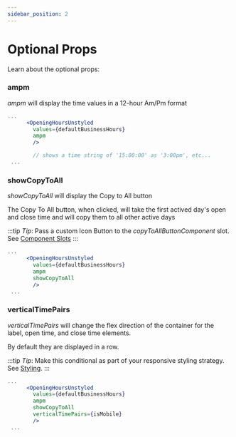 ```yaml
---
sidebar_position: 2
---
```


# Optional Props

Learn about the optional props:

### ampm

_ampm_ will display the time values in a 12-hour Am/Pm format

```jsx title="src/form.js"
...
      <OpeningHoursUnstyled
        values={defaultBusinessHours}
        ampm
        />

        // shows a time string of '15:00:00' as '3:00pm', etc...
 ...

```

### showCopyToAll

_showCopyToAll_ will display the Copy to All button

The Copy To All button, when clicked, will take the first actived day's open and close time
and will copy them to all other active days

:::tip _Tip_: Pass a custom Icon Button to the _copyToAllButtonComponent_ slot. See [Component Slots](component-slots)
:::

```jsx title="src/form.js"
...
      <OpeningHoursUnstyled
        values={defaultBusinessHours}
        ampm
        showCopyToAll
        />
 ...

```

### verticalTimePairs

_verticalTimePairs_ will change the flex direction of the container for the label, open time, and close time elements.

By default they are displayed in a row.

:::tip _Tip_: Make this conditional as part of your responsive styling strategy. See [Styling](styling).
:::

```jsx title="src/form.js"
...
      <OpeningHoursUnstyled
        values={defaultBusinessHours}
        ampm
        showCopyToAll
        verticalTimePairs={isMobile}
        />
 ...

```
